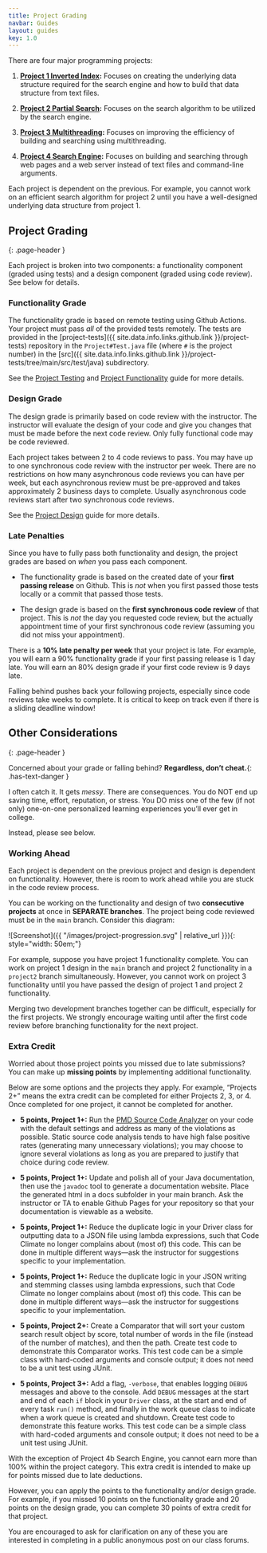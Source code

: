 ```yaml
---
title: Project Grading
navbar: Guides
layout: guides
key: 1.0
---
```


There are four major programming projects:

  1. **[Project 1 Inverted Index](project-1.md):** Focuses on creating the underlying data structure required for the search engine and how to build that data structure from text files.

  2. **[Project 2 Partial Search](project-2.md):** Focuses on the search algorithm to be utilized by the search engine.

  3. **[Project 3 Multithreading](project-3.md):** Focuses on improving the efficiency of building and searching using multithreading.

  4. **[Project 4 Search Engine](project-4.md):** Focuses on building and searching through web pages and a web server instead of text files and command-line arguments.

Each project is dependent on the previous. For example, you cannot work on an efficient search algorithm for project 2 until you have a well-designed underlying data structure from project 1.

## Project Grading
{: .page-header }

Each project is broken into two components: a functionality component (graded using tests) and a design component (graded using code review). See below for details.

### Functionality Grade

The functionality grade is based on remote testing using Github Actions. Your project must pass *all* of the provided tests remotely. The tests are provided in the [project-tests]({{ site.data.info.links.github.link }}/project-tests) repository in the `Project#Test.java` file (where `#` is the project number) in the [src]({{ site.data.info.links.github.link }}/project-tests/tree/main/src/test/java) subdirectory.

See the [Project Testing](project-testing.html) and [Project Functionality](project-functionality.html) guide for more details.

### Design Grade

The design grade is primarily based on code review with the instructor. The instructor will evaluate the design of your code and give you changes that must be made before the next code review. Only fully functional code may be code reviewed.

Each project takes between 2 to 4 code reviews to pass. You may have up to one synchronous code review with the instructor per week. There are no restrictions on how many asynchronous code reviews you can have per week, but each asynchronous review must be pre-approved and takes approximately 2 business days to complete. Usually asynchronous code reviews start after two synchronous code reviews.

See the [Project Design](project-design.html) guide for more details.

### Late Penalties

Since you have to fully pass both functionality and design, the project grades are based on *when* you pass each component.

  - The functionality grade is based on the created date of your **first passing release** on Github. This is *not* when you first passed those tests locally or a commit that passed those tests.

  - The design grade is based on the **first synchronous code review** of that project. This is *not* the day you requested code review, but the actually appointment time of your first synchronous code review (assuming you did not miss your appointment).

There is a **10% late penalty per week** that your project is late. For example, you will earn a 90% functionality grade if your first passing release is 1 day late. You will earn an 80% design grade if your first code review is 9 days late.

Falling behind pushes back your following projects, especially since code reviews take weeks to complete. It is critical to keep on track even if there is a sliding deadline window!

## Other Considerations
{: .page-header }

Concerned about your grade or falling behind? **Regardless, don’t cheat.**{: .has-text-danger }

I often catch it. It gets *messy*. There are consequences. You do NOT end up saving time, effort, reputation, or stress. You DO miss one of the few (if not only) one-on-one personalized learning experiences you’ll ever get in college.

Instead, please see below.

### Working Ahead

Each project is dependent on the previous project and design is dependent on functionality. However, there is room to work ahead while you are stuck in the code review process.

You can be working on the functionality and design of two **consecutive projects** at once in **SEPARATE branches**. The project being code reviewed must be in the `main` branch. Consider this diagram:

![Screenshot]({{ "/images/project-progression.svg" | relative_url }}){: style="width: 50em;"}

For example, suppose you have project 1 functionality complete. You can work on project 1 design in the `main` branch and project 2 functionality in a `project2` branch simultaneously. However, you cannot work on project 3 functionality until you have passed the design of project 1 and project 2 functionality.

Merging two development branches together can be difficult, especially for the first projects. We strongly encourage waiting until after the first code review before branching functionality for the next project.

### Extra Credit

Worried about those project points you missed due to late submissions? You can make up **missing points** by implementing additional functionality.

Below are some options and the projects they apply. For example, “Projects 2+” means the extra credit can be completed for either Projects 2, 3, or 4. Once completed for one project, it cannot be completed for another.

  - **5 points, Project 1+:** Run the [PMD Source Code Analyzer](https://pmd.github.io/) on your code with the default settings and address as many of the violations as possible. Static source code analysis tends to have high false positive rates (generating many unnecessary violations); you may choose to ignore several violations as long as you are prepared to justify that choice during code review.

  - **5 points, Project 1+:** Update and polish all of your Java documentation, then use the `javadoc` tool to generate a documentation website. Place the generated html in a docs subfolder in your main branch. Ask the instructor or TA to enable Github Pages for your repository so that your documentation is viewable as a website.

  - **5 points, Project 1+:** Reduce the duplicate logic in your Driver class for outputting data to a JSON file using lambda expressions, such that Code Climate no longer complains about (most of) this code. This can be done in multiple different ways—ask the instructor for suggestions specific to your implementation.

  - **5 points, Project 1+:** Reduce the duplicate logic in your JSON writing and stemming classes using lambda expressions, such that Code Climate no longer complains about (most of) this code. This can be done in multiple different ways—ask the instructor for suggestions specific to your implementation.

  - **5 points, Project 2+:** Create a Comparator that will sort your custom search result object by score, total number of words in the file (instead of the number of matches), and then the path. Create test code to demonstrate this Comparator works. This test code can be a simple class with hard-coded arguments and console output; it does not need to be a unit test using JUnit.

  - **5 points, Project 3+:** Add a flag, `-verbose`, that enables logging `DEBUG` messages and above to the console. Add `DEBUG` messages at the start and end of each `if` block in your `Driver` class, at the start and end of every task `run()` method, and finally in the work queue class to indicate when a work queue is created and shutdown. Create test code to demonstrate this feature works. This test code can be a simple class with hard-coded arguments and console output; it does not need to be a unit test using JUnit.

With the exception of Project 4b Search Engine, you cannot earn more than 100% within the project category. This extra credit is intended to make up for points missed due to late deductions.

However, you can apply the points to the functionality and/or design grade. For example, if you missed 10 points on the functionality grade and 20 points on the design grade, you can complete 30 points of extra credit for that project.

You are encouraged to ask for clarification on any of these you are interested in completing in a public anonymous post on our class forums.

